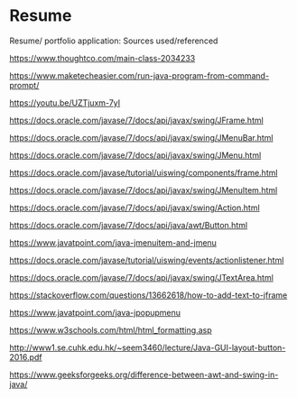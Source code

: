 # Resume
Resume/ portfolio application:
Sources used/referenced

https://www.thoughtco.com/main-class-2034233

https://www.maketecheasier.com/run-java-program-from-command-prompt/

https://youtu.be/UZTjuxm-7yI

https://docs.oracle.com/javase/7/docs/api/javax/swing/JFrame.html

https://docs.oracle.com/javase/7/docs/api/javax/swing/JMenuBar.html

https://docs.oracle.com/javase/7/docs/api/javax/swing/JMenu.html

https://docs.oracle.com/javase/tutorial/uiswing/components/frame.html

https://docs.oracle.com/javase/7/docs/api/javax/swing/JMenuItem.html

https://docs.oracle.com/javase/7/docs/api/javax/swing/Action.html

https://docs.oracle.com/javase/7/docs/api/java/awt/Button.html

https://www.javatpoint.com/java-jmenuitem-and-jmenu

https://docs.oracle.com/javase/tutorial/uiswing/events/actionlistener.html

https://docs.oracle.com/javase/7/docs/api/javax/swing/JTextArea.html

https://stackoverflow.com/questions/13662618/how-to-add-text-to-jframe

https://www.javatpoint.com/java-jpopupmenu

https://www.w3schools.com/html/html_formatting.asp

http://www1.se.cuhk.edu.hk/~seem3460/lecture/Java-GUI-layout-button-2016.pdf

https://www.geeksforgeeks.org/difference-between-awt-and-swing-in-java/